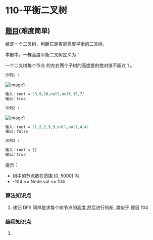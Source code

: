 # 110-平衡二叉树

## [题目](https://leetcode-cn.com/problems/balanced-binary-tree/)(难度简单)

给定一个二叉树，判断它是否是高度平衡的二叉树。

本题中，一棵高度平衡二叉树定义为：

一个二叉树每个节点 的左右两个子树的高度差的绝对值不超过 1 。

~~~markdown
示例1 :
~~~
![image1](https://assets.leetcode.com/uploads/2020/10/06/balance_1.jpg)

~~~markdown
输入：root = [3,9,20,null,null,15,7]
输出：true
~~~

~~~markdown
示例2 :
~~~
![image1](https://assets.leetcode.com/uploads/2020/10/06/balance_2.jpg)

~~~markdown
输入：root = [1,2,2,3,3,null,null,4,4]
输出：false
~~~

~~~markdown
示例3 :

输入：root = []
输出：true
~~~

提示：

- 树中的节点数在范围 [0, 5000] 内
- -104 <= Node.val <= 104

### 算法知识点
1. 递归 DFS
同样是求每个树节点的高度,然后进行判断, 类似于 题目 104


### 编程知识点
1. 